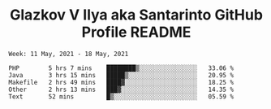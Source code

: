 <h1 align="center">Glazkov V Ilya aka Santarinto GitHub Profile README</h1>

<!--START_SECTION:waka-->
```text
Week: 11 May, 2021 - 18 May, 2021

PHP        5 hrs 7 mins    ████████▒░░░░░░░░░░░░░░░░   33.06 % 
Java       3 hrs 15 mins   █████▒░░░░░░░░░░░░░░░░░░░   20.95 % 
Makefile   2 hrs 49 mins   ████▓░░░░░░░░░░░░░░░░░░░░   18.25 % 
Other      2 hrs 13 mins   ███▓░░░░░░░░░░░░░░░░░░░░░   14.35 % 
Text       52 mins         █▒░░░░░░░░░░░░░░░░░░░░░░░   05.59 % 
```
<!--END_SECTION:waka-->